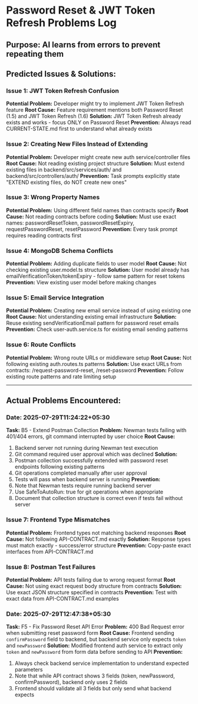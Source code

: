 # Password Reset & JWT Token Refresh Problems Log

## Purpose: AI learns from errors to prevent repeating them

<!-- Format for each problem:
Date: [date]
Task: [task name]
Problem: [what went wrong]
Root Cause: [why it happened]
Solution: [how it was fixed]
Prevention: [how to avoid in future]
-->

## Predicted Issues & Solutions:

### Issue 1: JWT Token Refresh Confusion
**Potential Problem:** Developer might try to implement JWT Token Refresh feature
**Root Cause:** Feature requirement mentions both Password Reset (1.5) and JWT Token Refresh (1.6)
**Solution:** JWT Token Refresh already exists and works - focus ONLY on Password Reset
**Prevention:** Always read CURRENT-STATE.md first to understand what already exists

### Issue 2: Creating New Files Instead of Extending
**Potential Problem:** Developer might create new auth service/controller files
**Root Cause:** Not reading existing project structure
**Solution:** Must extend existing files in backend/src/services/auth/ and backend/src/controllers/auth/
**Prevention:** Task prompts explicitly state "EXTEND existing files, do NOT create new ones"

### Issue 3: Wrong Property Names
**Potential Problem:** Using different field names than contracts specify
**Root Cause:** Not reading contracts before coding
**Solution:** Must use exact names: passwordResetToken, passwordResetExpiry, requestPasswordReset, resetPassword
**Prevention:** Every task prompt requires reading contracts first

### Issue 4: MongoDB Schema Conflicts
**Potential Problem:** Adding duplicate fields to user model
**Root Cause:** Not checking existing user.model.ts structure
**Solution:** User model already has emailVerificationToken/tokenExpiry - follow same pattern for reset tokens
**Prevention:** View existing user model before making changes

### Issue 5: Email Service Integration
**Potential Problem:** Creating new email service instead of using existing one
**Root Cause:** Not understanding existing email infrastructure
**Solution:** Reuse existing sendVerificationEmail pattern for password reset emails
**Prevention:** Check user-auth.service.ts for existing email sending patterns

### Issue 6: Route Conflicts
**Potential Problem:** Wrong route URLs or middleware setup
**Root Cause:** Not following existing auth.routes.ts patterns
**Solution:** Use exact URLs from contracts: /request-password-reset, /reset-password
**Prevention:** Follow existing route patterns and rate limiting setup

---

## Actual Problems Encountered:

### Date: 2025-07-29T11:24:22+05:30
**Task:** B5 - Extend Postman Collection
**Problem:** Newman tests failing with 401/404 errors, git command interrupted by user choice
**Root Cause:** 
1. Backend server not running during Newman test execution
2. Git command required user approval which was declined
**Solution:** 
1. Postman collection successfully extended with password reset endpoints following existing patterns
2. Git operations completed manually after user approval
3. Tests will pass when backend server is running
**Prevention:** 
1. Note that Newman tests require running backend server
2. Use SafeToAutoRun: true for git operations when appropriate
3. Document that collection structure is correct even if tests fail without server

### Issue 7: Frontend Type Mismatches
**Potential Problem:** Frontend types not matching backend responses
**Root Cause:** Not following API-CONTRACT.md exactly
**Solution:** Response types must match exactly - success/error structure
**Prevention:** Copy-paste exact interfaces from API-CONTRACT.md

### Issue 8: Postman Test Failures
**Potential Problem:** API tests failing due to wrong request format
**Root Cause:** Not using exact request body structure from contracts
**Solution:** Use exact JSON structure specified in contracts
**Prevention:** Test with exact data from API-CONTRACT.md examples

### Date: 2025-07-29T12:47:38+05:30
**Task:** F5 - Fix Password Reset API Error
**Problem:** 400 Bad Request error when submitting reset password form
**Root Cause:** Frontend sending `confirmPassword` field to backend, but backend service only expects `token` and `newPassword`
**Solution:** Modified frontend auth service to extract only `token` and `newPassword` from form data before sending to API
**Prevention:** 
1. Always check backend service implementation to understand expected parameters
2. Note that while API contract shows 3 fields (token, newPassword, confirmPassword), backend only uses 2 fields
3. Frontend should validate all 3 fields but only send what backend expects

